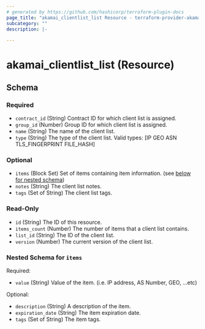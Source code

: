 ```yaml
---
# generated by https://github.com/hashicorp/terraform-plugin-docs
page_title: "akamai_clientlist_list Resource - terraform-provider-akamai"
subcategory: ""
description: |-
  
---
```


# akamai_clientlist_list (Resource)





<!-- schema generated by tfplugindocs -->
## Schema

### Required

- `contract_id` (String) Contract ID for which client list is assigned.
- `group_id` (Number) Group ID for which client list is assigned.
- `name` (String) The name of the client list.
- `type` (String) The type of the client list. Valid types: [IP GEO ASN TLS_FINGERPRINT FILE_HASH]

### Optional

- `items` (Block Set) Set of items containing item information. (see [below for nested schema](#nestedblock--items))
- `notes` (String) The client list notes.
- `tags` (Set of String) The client list tags.

### Read-Only

- `id` (String) The ID of this resource.
- `items_count` (Number) The number of items that a client list contains.
- `list_id` (String) The ID of the client list.
- `version` (Number) The current version of the client list.

<a id="nestedblock--items"></a>
### Nested Schema for `items`

Required:

- `value` (String) Value of the item. (i.e. IP address, AS Number, GEO, ...etc)

Optional:

- `description` (String) A description of the item.
- `expiration_date` (String) The item expiration date.
- `tags` (Set of String) The item tags.
